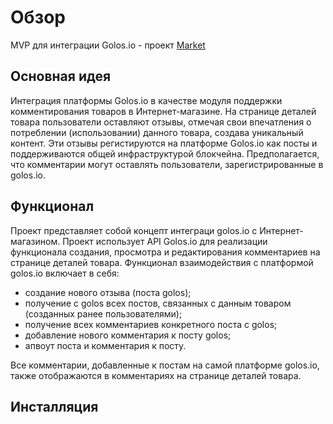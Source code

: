 # Обзор

MVP для интеграции Golos.io - проект [Market](https://golos.wecandevelopit.com/)

## Основная идея

Интеграция платформы Golos.io в качестве модуля поддержки комментирования товаров в Интернет-магазине. 
На странице деталей товара пользователи оставляют отзывы, отмечая свои впечатления о потреблении (использовании) данного товара, создава уникальный контент. Эти отзывы регистируются на платформе Golos.io как посты и поддерживаются общей инфраструктурой блокчейна.
Предполагается, что комментарии могут оставлять пользователи, зарегистрированные в golos.io.

## Функционал

Проект представляет собой концепт интеграци golos.io с Интернет-магазином. Проект использует API Golos.io для реализации функционала создания, просмотра и редактирования комментариев на странице деталей товара.
Функционал взаимодействия с платформой golos.io включает в себя:
- создание нового отзыва (поста golos);
- получение с golos всех постов, связанных с данным товаром (созданных ранее пользователями);
- получение всех комментариев конкретного поста с golos;
- добавление нового комментария к посту golos;
- апвоут поста и комментария к посту.

Все комментарии, добавленные к постам на самой платформе golos.io, также отображаются в комментариях на странице деталей товара.

## Инсталляция


